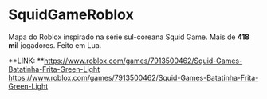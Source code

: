 # SquidGameRoblox
Mapa do Roblox inspirado na série sul-coreana Squid Game.
Mais de **418 mil** jogadores. 
Feito em Lua. 

**LINK: **https://www.roblox.com/games/7913500462/Squid-Games-Batatinha-Frita-Green-Light
https://www.roblox.com/games/7913500462/Squid-Games-Batatinha-Frita-Green-Light
